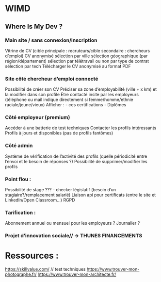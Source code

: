 # WIMD
## Where Is My Dev ?


### Main site / sans connexion/inscription
  Vitrine de CV (cible principale : recruteurs/cible secondaire : chercheurs d’emploi)
    CV anonymisé 
    sélection par ville
    sélection géographique (par région/département)
    sélection par télétravail ou non
    par type de contrat
    sélection par tech
    Télécharger le CV anonymisé au format PDF

### Site côté chercheur d’emploi connecté
  Possibilité de créer son CV
  Préciser sa zone d’employabilité (ville + x km) et la modifier dans son profile
  Être contacté insite par les employeurs (téléphone ou mail indique directement si femme/homme/ethnie raciale/jeune/vieux)
  Afficher :
    - ces certifications
    - Diplômes

### Côté employeur (premium)
  Accéder à une batterie de test techniques
  Contacter les profils intéressants
  Profils à jours et disponibles (pas de profils fantômes)

### Côté admin 
  Système de vérification de l’activité des profils (quelle périodicité entre l’envoi et le besoin de réponses ?)
  Possibilité de supprimer/modifier les profils

### Point flou : 
  Possibilité de stage ??? - checker législatif (besoin d’un stagiaire?/remplacement salarié)
  Liaison api pour certificats (entre le site et LinkedIn/Open Classroom…)
  RGPD

### Tarification : 
  Abonnement annuel ou mensuel pour les employeurs ? Journalier ?


### Projet d’innovation sociale// → THUNES FINANCEMENTS





# Ressources :

https://skillvalue.com/   // test techniques
https://www.trouver-mon-photographe.fr/ 
https://www.trouver-mon-architecte.fr/
